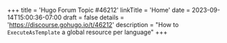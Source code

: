 +++
title = 'Hugo Forum Topic #46212'
linkTitle = 'Home'
date = 2023-09-14T15:00:36-07:00
draft = false
details = 'https://discourse.gohugo.io/t/46212'
description = "How to `ExecuteAsTemplate` a global resource per language"
+++

